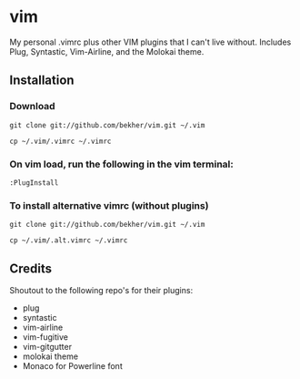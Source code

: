 # vim
My personal .vimrc plus other VIM plugins that I can't live without. Includes Plug, Syntastic, Vim-Airline, and the Molokai theme.

## Installation

### Download
`git clone git://github.com/bekher/vim.git ~/.vim`

`cp ~/.vim/.vimrc ~/.vimrc`

### On vim load, run the following in the vim terminal:
`:PlugInstall`

### To install alternative vimrc (without plugins)

`git clone git://github.com/bekher/vim.git ~/.vim`

`cp ~/.vim/.alt.vimrc ~/.vimrc`


## Credits
Shoutout to the following repo's for their plugins:
- plug
- syntastic
- vim-airline
- vim-fugitive
- vim-gitgutter
- molokai theme
- Monaco for Powerline font
